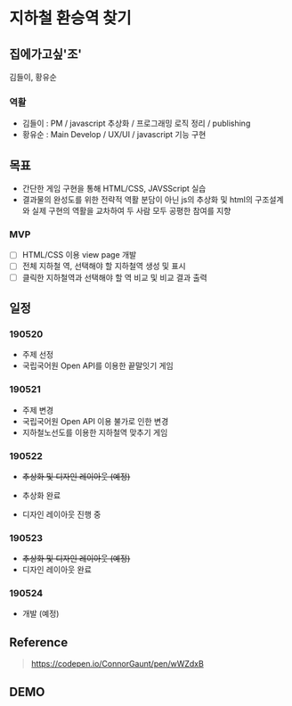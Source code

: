 # 지하철 환승역 찾기

## 집에가고싶'조'

김들이, 황유순

### 역활

- 김들이 : PM / javascript 추상화 / 프로그래밍 로직 정리 / publishing
- 황유순 : Main Develop / UX/UI / javascript 기능 구현

## 목표

- 간단한 게임 구현을 통해 HTML/CSS, JAVSScript 실습
- 결과물의 완성도를 위한 전략적 역활 분담이 아닌 js의 추상화 및 html의 구조설계와 실제 구현의 역활을 교차하여 두 사람 모두 공평한 참여를 지향

### MVP

- [ ] HTML/CSS 이용 view page 개발
- [ ] 전체 지하철 역, 선택해야 할 지하철역 생성 및 표시
- [ ] 클릭한 지하철역과 선택해야 할 역 비교 및 비교 결과 출력

## 일정

### 190520

- 주제 선정
- 국립국어원 Open API를 이용한 끝말잇기 게임

### 190521

- 주제 변경
- 국립국어원 Open API 이용 불가로 인한 변경
- 지하철노선도를 이용한 지하철역 맞추기 게임

### 190522

- ~~추상화 및 디자인 레이아웃 (예정)~~<br>

- 추상화 완료
- 디자인 레이아웃 진행 중

### 190523

- ~~추상화 및 디자인 레이아웃 (예정)~~<br>
- 디자인 레이아웃 완료


### 190524

- 개발 (예정)

## Reference

> https://codepen.io/ConnorGaunt/pen/wWZdxB

## DEMO
